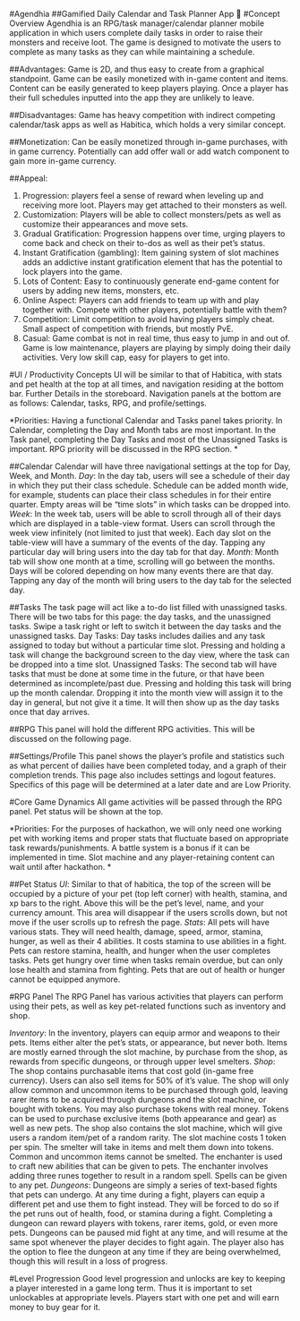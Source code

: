 #Agendhia
##Gamified Daily Calendar and Task Planner App

#Concept Overview
Agendhia is an RPG/task manager/calendar planner mobile application in which users complete daily tasks in order to raise their monsters and receive loot. The game is designed to motivate the users to complete as many tasks as they can while maintaining a schedule. 

##Advantages: Game is 2D, and thus easy to create from a graphical standpoint. Game can be easily monetized with in-game content and items. Content can be easily generated to keep players playing. Once a player has their full schedules inputted into the app they are unlikely to leave. 

##Disadvantages: Game has heavy competition with indirect competing calendar/task apps as well as Habitica, which holds a very similar concept. 

##Monetization: Can be easily monetized through in-game purchases, with in game currency. Potentially can add offer wall or add watch component to gain more in-game currency. 

##Appeal:
1. Progression: players feel a sense of reward when leveling up and receiving more loot. Players may get attached to their monsters as well.
2. Customization: Players will be able to collect monsters/pets as well as customize their appearances and move sets. 
3. Gradual Gratification: Progression happens over time, urging players to come back and check on their to-dos as well as their pet’s status. 
4. Instant Gratification (gambling): Item gaining system of slot machines adds an addictive instant gratification element that has the potential to lock players into the game. 
5. Lots of Content: Easy to continuously generate end-game content for users by adding new items, monsters, etc. 
6. Online Aspect: Players can add friends to team up with and play together with. Compete with other players, potentially battle with them? 
6. Competition: Limit competition to avoid having players simply cheat. Small aspect of competition with friends, but mostly PvE. 
7. Casual: Game combat is not in real time, thus easy to jump in and out of. Game is low maintenance, players are playing by simply doing their daily activities. Very low skill cap, easy for players to get into. 

#UI / Productivity Concepts
UI will be similar to that of Habitica, with stats and pet health at the top at all times, and navigation residing at the bottom bar. Further Details in the storeboard. Navigation panels at the bottom are as follows: Calendar, tasks, RPG, and profile/settings. 

*Priorities: Having a functional Calendar and Tasks panel takes priority. In Calendar, completing the Day and Month tabs are most important. In the Task panel, completing the Day Tasks and most of the Unassigned Tasks is important. RPG priority will be discussed in the RPG section. *

##Calendar
Calendar will have three navigational settings at the top for Day, Week, and Month. 
*Day*: In the day tab, users will see a schedule of their day in which they put their class schedule. Schedule can be added month wide, for example, students can place their class schedules in for their entire quarter. Empty areas will be “time slots” in which tasks can be dropped into. 
*Week*: In the week tab, users will be able to scroll through all of their days which are displayed in a table-view format. Users can scroll through the week view infinitely (not limited to just that week). Each day slot on the table-view will have a summary of the events of the day. Tapping any particular day will bring users into the day tab for that day. 
*Month*: Month tab will show one month at a time, scrolling will go between the months. Days will be colored depending on how many events there are that day. Tapping any day of the month will bring users to the day tab for the selected day. 

##Tasks
The task page will act like a to-do list filled with unassigned tasks. There will be two tabs for this page: the day tasks, and the unassigned tasks. Swipe a task right or left to switch it between the day tasks and the unassigned tasks. 
Day Tasks: Day tasks includes dailies and any task assigned to today but without a particular time slot. Pressing and holding a task will change the background screen to the day view, where the task can be dropped into a time slot. 
Unassigned Tasks: The second tab will have tasks that must be done at some time in the future, or that have been determined as incomplete/past due. Pressing and holding this task will bring up the month calendar. Dropping it into the month view will assign it to the day in general, but not give it a time. It will then show up as the day tasks once that day arrives. 

##RPG
This panel will hold the different RPG activities. This will be discussed on the following page. 

##Settings/Profile
This panel shows the player’s profile and statistics such as what percent of dailies have been completed today, and a graph of their completion trends. This page also includes settings and logout features. Specifics of this page will be determined at a later date and are Low Priority.

#Core Game Dynamics
All game activities will be passed through the RPG panel. Pet status will be shown at the top. 

*Priorities: For the purposes of hackathon, we will only need one working pet with working items and proper stats that fluctuate based on appropriate task rewards/punishments. A battle system is a bonus if it can be implemented in time. Slot machine and any player-retaining content can wait until after hackathon. *

##Pet Status
*UI*: Similar to that of habitica, the top of the screen will be occupied by a picture of your pet (top left corner) with health, stamina, and xp bars to the right. Above this will be the pet’s level, name, and your currency amount. This area will disappear if the users scrolls down, but not move if the user scrolls up to refresh the page. 
*Stats*: All pets will have various stats. They will need health, damage, speed, armor, stamina, hunger, as well as their 4 abilities. It costs stamina to use abilities in a fight. Pets can restore stamina, health, and hunger when the user completes tasks. Pets get hungry over time when tasks remain overdue, but can only lose health and stamina from fighting. Pets that are out of health or hunger cannot be equipped anymore. 

#RPG Panel
The RPG Panel has various activities that players can perform using their pets, as well as key pet-related functions such as inventory and shop. 

*Inventory*: In the inventory, players can equip armor and weapons to their pets. Items either alter the pet’s stats, or appearance, but never both. Items are mostly earned through the slot machine, by purchase from the shop, as rewards from specific dungeons, or through upper level smelters. 
*Shop*: The shop contains purchasable items that cost gold (in-game free currency). Users can also sell items for 50% of it’s value. The shop will only allow common and uncommon items to be purchased through gold, leaving rarer items to be acquired through dungeons and the slot machine, or bought with tokens. You may also purchase tokens with real money. Tokens can be used to purchase exclusive items (both appearance and gear) as well as new pets. The shop also contains the slot machine, which will give users a random item/pet of a random rarity. The slot machine costs 1 token per spin. The smelter will take in items and melt them down into tokens. Common and uncommon items cannot be smelted. The enchanter is used to craft new abilities that can be given to pets. The enchanter involves adding three runes together to result in a random spell. Spells can be given to any pet. 
*Dungeons*: Dungeons are simply a series of text-based fights that pets can undergo. At any time during a fight, players can equip a different pet and use them to fight instead. They will be forced to do so if the pet runs out of health, food, or stamina during a fight. Completing a dungeon can reward players with tokens, rarer items, gold, or even more pets. Dungeons can be paused mid fight at any time, and will resume at the same spot whenever the player decides to fight again. The player also has the option to flee the dungeon at any time if they are being overwhelmed, though this will result in a loss of progress. 

#Level Progression
Good level progression and unlocks are key to keeping a player interested in a game long term. Thus it is important to set unlockables at appropriate levels. 
Players start with one pet and will earn money to buy gear for it.
